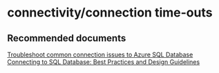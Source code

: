<properties
	pageTitle="connectivity/connection time-outs"
	description="connectivity/connection time-outs"
	service="microsoft.sql"
	resource="servers"
	authors="aashu"
	displayOrder=""
	selfHelpType="generic"
	supportTopicIds="31980412"
	resourceTags=""
	productPesIds="13491"
	cloudEnvironments="MoonCake"
/>

# connectivity/connection time-outs

## **Recommended documents**
[Troubleshoot common connection issues to Azure SQL Database](https://docs.azure.cn/sql-database/sql-database-troubleshoot-common-connection-issues/)<br>
[Connecting to SQL Database: Best Practices and Design Guidelines](https://azure.microsoft.com/documentation/articles/sql-database-connect-central-recommendations)

